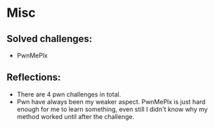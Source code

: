 # Misc

## Solved challenges:

- PwnMePlx

## Reflections:

- There are 4 pwn challenges in total.
- Pwn have always been my weaker aspect. PwnMePlx is just hard enough for me to learn something, even still I didn't know why my method worked until after the challenge.
